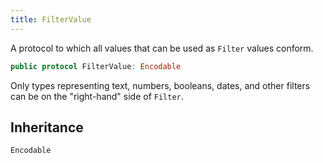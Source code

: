 ```yaml
---
title: FilterValue
---
```


A protocol to which all values that can be used as `Filter` values conform.

``` swift
public protocol FilterValue: Encodable 
```

Only types representing text, numbers, booleans, dates, and other filters can be on the "right-hand" side of `Filter`.

## Inheritance

`Encodable`
